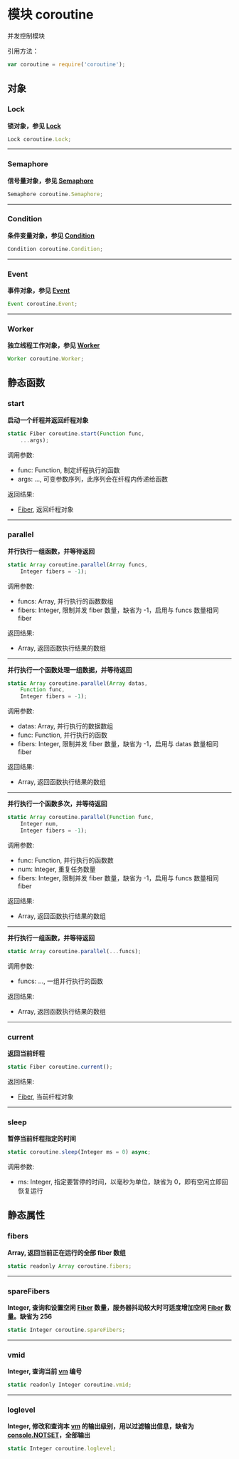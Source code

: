 # 模块 coroutine
并发控制模块

引用方法：

```JavaScript
var coroutine = require('coroutine');
```

## 对象
        
### Lock
**锁对象，参见 [Lock](../../object/ifs/Lock.md)**

```JavaScript
Lock coroutine.Lock;
```

--------------------------
### Semaphore
**信号量对象，参见 [Semaphore](../../object/ifs/Semaphore.md)**

```JavaScript
Semaphore coroutine.Semaphore;
```

--------------------------
### Condition
**条件变量对象，参见 [Condition](../../object/ifs/Condition.md)**

```JavaScript
Condition coroutine.Condition;
```

--------------------------
### Event
**事件对象，参见 [Event](../../object/ifs/Event.md)**

```JavaScript
Event coroutine.Event;
```

--------------------------
### Worker
**独立线程工作对象，参见 [Worker](../../object/ifs/Worker.md)**

```JavaScript
Worker coroutine.Worker;
```

## 静态函数
        
### start
**启动一个纤程并返回纤程对象**

```JavaScript
static Fiber coroutine.start(Function func,
    ...args);
```

调用参数:
* func: Function, 制定纤程执行的函数
* args: ..., 可变参数序列，此序列会在纤程内传递给函数

返回结果:
* [Fiber](../../object/ifs/Fiber.md), 返回纤程对象

--------------------------
### parallel
**并行执行一组函数，并等待返回**

```JavaScript
static Array coroutine.parallel(Array funcs,
    Integer fibers = -1);
```

调用参数:
* funcs: Array, 并行执行的函数数组
* fibers: Integer, 限制并发 fiber 数量，缺省为 -1，启用与 funcs 数量相同 fiber

返回结果:
* Array, 返回函数执行结果的数组

--------------------------
**并行执行一个函数处理一组数据，并等待返回**

```JavaScript
static Array coroutine.parallel(Array datas,
    Function func,
    Integer fibers = -1);
```

调用参数:
* datas: Array, 并行执行的数据数组
* func: Function, 并行执行的函数
* fibers: Integer, 限制并发 fiber 数量，缺省为 -1，启用与 datas 数量相同 fiber

返回结果:
* Array, 返回函数执行结果的数组

--------------------------
**并行执行一个函数多次，并等待返回**

```JavaScript
static Array coroutine.parallel(Function func,
    Integer num,
    Integer fibers = -1);
```

调用参数:
* func: Function, 并行执行的函数数
* num: Integer, 重复任务数量
* fibers: Integer, 限制并发 fiber 数量，缺省为 -1，启用与 funcs 数量相同 fiber

返回结果:
* Array, 返回函数执行结果的数组

--------------------------
**并行执行一组函数，并等待返回**

```JavaScript
static Array coroutine.parallel(...funcs);
```

调用参数:
* funcs: ..., 一组并行执行的函数

返回结果:
* Array, 返回函数执行结果的数组

--------------------------
### current
**返回当前纤程**

```JavaScript
static Fiber coroutine.current();
```

返回结果:
* [Fiber](../../object/ifs/Fiber.md), 当前纤程对象

--------------------------
### sleep
**暂停当前纤程指定的时间**

```JavaScript
static coroutine.sleep(Integer ms = 0) async;
```

调用参数:
* ms: Integer, 指定要暂停的时间，以毫秒为单位，缺省为 0，即有空闲立即回恢复运行

## 静态属性
        
### fibers
**Array, 返回当前正在运行的全部 fiber 数组**

```JavaScript
static readonly Array coroutine.fibers;
```

--------------------------
### spareFibers
**Integer, 查询和设置空闲 [Fiber](../../object/ifs/Fiber.md) 数量，服务器抖动较大时可适度增加空闲 [Fiber](../../object/ifs/Fiber.md) 数量。缺省为 256**

```JavaScript
static Integer coroutine.spareFibers;
```

--------------------------
### vmid
**Integer, 查询当前 [vm](vm.md) 编号**

```JavaScript
static readonly Integer coroutine.vmid;
```

--------------------------
### loglevel
**Integer, 修改和查询本 [vm](vm.md) 的输出级别，用以过滤输出信息，缺省为 [console.NOTSET](console.md#NOTSET)，全部输出**

```JavaScript
static Integer coroutine.loglevel;
```

